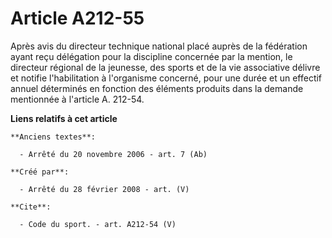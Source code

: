 # Article A212-55

Après avis du directeur technique national placé auprès de la fédération ayant reçu délégation pour la discipline concernée
par la mention, le directeur régional de la jeunesse, des sports et de la vie associative délivre et notifie l'habilitation à
l'organisme concerné, pour une durée et un effectif annuel déterminés en fonction des éléments produits dans la demande
mentionnée à l'article A. 212-54.

**Liens relatifs à cet article**

	**Anciens textes**:

	  - Arrêté du 20 novembre 2006 - art. 7 (Ab)

	**Créé par**:

	  - Arrêté du 28 février 2008 - art. (V)

	**Cite**:

	  - Code du sport. - art. A212-54 (V)

